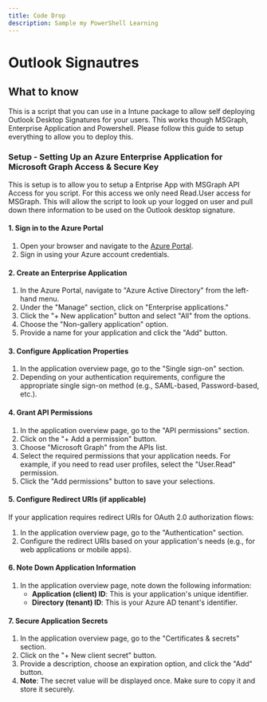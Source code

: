 ```yaml
---
title: Code Drop
description: Sample my PowerShell Learning
---
```


# **Outlook Signautres**
  
## What to know
This is a script that you can use in a Intune package to allow self deploying Outlook Desktop Signatures for your users. This works though MSGraph, Enterprise Application and Powershell. Please follow this guide
to setup everything to allow you to deploy this.

### Setup - Setting Up an Azure Enterprise Application for Microsoft Graph Access & Secure Key
This is setup is to allow you to setup a Entprise App with MSGraph API Access for you script. For this access we only need Read.User access for MSGraph. This will allow the script to look up your logged on user and pull down there information to be used on the Outlook desktop signature. 

#### 1. Sign in to the Azure Portal

1. Open your browser and navigate to the [Azure Portal](https://portal.azure.com/).
2. Sign in using your Azure account credentials.

#### 2. Create an Enterprise Application

1. In the Azure Portal, navigate to "Azure Active Directory" from the left-hand menu.
2. Under the "Manage" section, click on "Enterprise applications."
3. Click the "+ New application" button and select "All" from the options.
4. Choose the "Non-gallery application" option.
5. Provide a name for your application and click the "Add" button.

#### 3. Configure Application Properties

1. In the application overview page, go to the "Single sign-on" section.
2. Depending on your authentication requirements, configure the appropriate single sign-on method (e.g., SAML-based, Password-based, etc.).

#### 4. Grant API Permissions

1. In the application overview page, go to the "API permissions" section.
2. Click on the "+ Add a permission" button.
3. Choose "Microsoft Graph" from the APIs list.
4. Select the required permissions that your application needs. For example, if you need to read user profiles, select the "User.Read" permission.
5. Click the "Add permissions" button to save your selections.

#### 5. Configure Redirect URIs (if applicable)

If your application requires redirect URIs for OAuth 2.0 authorization flows:

1. In the application overview page, go to the "Authentication" section.
2. Configure the redirect URIs based on your application's needs (e.g., for web applications or mobile apps).

#### 6. Note Down Application Information

1. In the application overview page, note down the following information:
   - **Application (client) ID**: This is your application's unique identifier.
   - **Directory (tenant) ID**: This is your Azure AD tenant's identifier.

#### 7. Secure Application Secrets

1. In the application overview page, go to the "Certificates & secrets" section.
2. Click on the "+ New client secret" button.
3. Provide a description, choose an expiration option, and click the "Add" button.
4. **Note**: The secret value will be displayed once. Make sure to copy it and store it securely.

